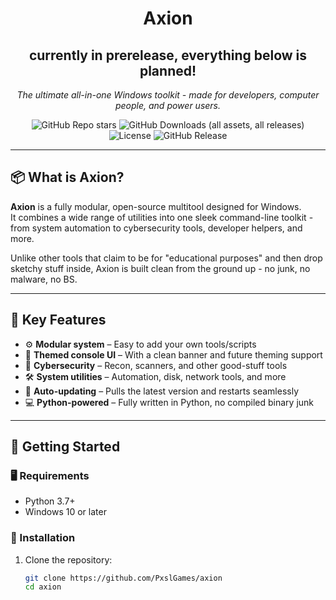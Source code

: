 <h1 align="center">Axion</h1>
<h2 align="center">currently in prerelease, everything below is planned!</h2>

<p align="center">
  <i>The ultimate all-in-one Windows toolkit - made for developers, computer people, and power users.</i>
</p>

<p align="center">
  <img alt="GitHub Repo stars" src="https://img.shields.io/github/stars/PxslGames/axion?style=for-the-badge&color=%23a259ff">
  <img alt="GitHub Downloads (all assets, all releases)" src="https://img.shields.io/github/downloads/PxslGames/axion/total?style=for-the-badge&color=%23a259ff">
  <img src="https://img.shields.io/github/license/PxslGames/axion?color=a259ff&style=for-the-badge" alt="License">
  <img alt="GitHub Release" src="https://img.shields.io/github/v/release/PxslGames/axion?include_prereleases&style=for-the-badge&color=%23a259ff">
</p>

---

## 📦 What is Axion?

**Axion** is a fully modular, open-source multitool designed for Windows.  
It combines a wide range of utilities into one sleek command-line toolkit - from system automation to cybersecurity tools, developer helpers, and more.

Unlike other tools that claim to be for "educational purposes" and then drop sketchy stuff inside, Axion is built clean from the ground up - no junk, no malware, no BS.

---

## 🧠 Key Features

- ⚙️ **Modular system** – Easy to add your own tools/scripts
- 🎨 **Themed console UI** – With a clean banner and future theming support
- 🔐 **Cybersecurity** – Recon, scanners, and other good-stuff tools
- 🛠️ **System utilities** – Automation, disk, network tools, and more
- 📡 **Auto-updating** – Pulls the latest version and restarts seamlessly
- 💻 **Python-powered** – Fully written in Python, no compiled binary junk

---

## 🚀 Getting Started

### 🖥️ Requirements

- Python 3.7+
- Windows 10 or later

### 🔧 Installation

1. Clone the repository:
   ```bash
   git clone https://github.com/PxslGames/axion
   cd axion
